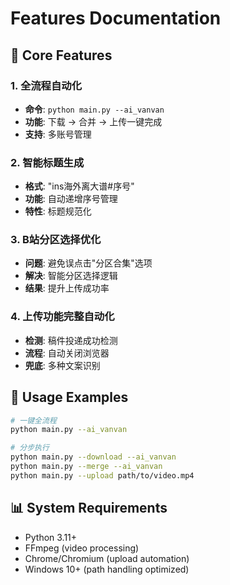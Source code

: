 # Features Documentation

## 🚀 Core Features

### 1. 全流程自动化
- **命令**: `python main.py --ai_vanvan`
- **功能**: 下载 → 合并 → 上传一键完成
- **支持**: 多账号管理

### 2. 智能标题生成
- **格式**: "ins海外离大谱#序号"
- **功能**: 自动递增序号管理
- **特性**: 标题规范化

### 3. B站分区选择优化
- **问题**: 避免误点击"分区合集"选项
- **解决**: 智能分区选择逻辑
- **结果**: 提升上传成功率

### 4. 上传功能完整自动化
- **检测**: 稿件投递成功检测
- **流程**: 自动关闭浏览器
- **兜底**: 多种文案识别

## 🎯 Usage Examples

```bash
# 一键全流程
python main.py --ai_vanvan

# 分步执行
python main.py --download --ai_vanvan
python main.py --merge --ai_vanvan  
python main.py --upload path/to/video.mp4
```

## 📊 System Requirements

- Python 3.11+
- FFmpeg (video processing)
- Chrome/Chromium (upload automation)
- Windows 10+ (path handling optimized)
